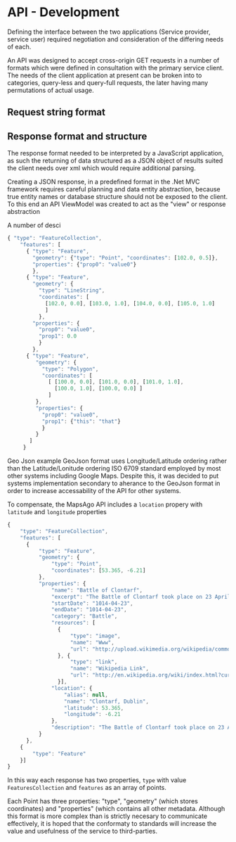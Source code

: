 API - Development
===================

Defining the interface between the two applications (Service provider, service user) required negotiation and consideration of the differing needs of each.

An API was designed to accept cross-origin GET requests in a number of formats which were defined in consultation with the primary service client. The needs of the client application at present can be broken into to categories, query-less and query-full requests, the later having many permutations of actual usage.

Request string format
------------------------



Response format and structure 
---------------------------

The response format needed to be interpreted by a JavaScript application, as such the returning of data structured as a JSON object of results suited the client needs over xml which would require additional parsing.

Creating a JSON response, in a predefined format in the .Net MVC framework requires careful planning and data entity abstraction, because true entity names or database structure should not be exposed to the client. To this end an API ViewModel was created to act as the "view" or response abstraction

A number of desci

```JavaScript 
{ "type": "FeatureCollection",
    "features": [
      { "type": "Feature",
        "geometry": {"type": "Point", "coordinates": [102.0, 0.5]},
        "properties": {"prop0": "value0"}
        },
      { "type": "Feature",
        "geometry": {
          "type": "LineString",
          "coordinates": [
            [102.0, 0.0], [103.0, 1.0], [104.0, 0.0], [105.0, 1.0]
            ]
          },
        "properties": {
          "prop0": "value0",
          "prop1": 0.0
          }
        },
      { "type": "Feature",
         "geometry": {
           "type": "Polygon",
           "coordinates": [
             [ [100.0, 0.0], [101.0, 0.0], [101.0, 1.0],
               [100.0, 1.0], [100.0, 0.0] ]
             ]
         },
         "properties": {
           "prop0": "value0",
           "prop1": {"this": "that"}
           }
         }
       ]
     }
```
Geo Json example
GeoJson format uses Longitude/Latitude ordering rather than the Latitude/Lonitude ordering ISO 6709 standard employed by most other systems including Google Maps. Despite this, it was decided to put systems implementation secondary to aherance to the GeoJson format in order to increase accessability of the API for other systems.

To compensate, the MapsAgo API includes a `location` propery with `latitude` and `longitude` properties 


```javascript
{
    "type": "FeatureCollection",
    "features": [
      {
          "type": "Feature",
          "geometry": {
              "type": "Point",
              "coordinates": [53.365, -6.21]
          },
          "properties": {
              "name": "Battle of Clontarf",
              "excerpt": "The Battle of Clontarf took place on 23 April 1014 between the forces of Brian Boru and the...",
              "startDate": "1014-04-23",
              "endDate": "1014-04-23",
              "category": "Battle",
              "resources": [
                {
                    "type": "image",
                    "name": "Www",
                    "url": "http://upload.wikimedia.org/wikipedia/commons/e/e9/Www.wesleyjohnston.com-users-ireland-maps-historical-map1014.gif"
                }, {
                    "type": "link",
                    "name": "Wikipedia Link",
                    "url": "http://en.wikipedia.org/wiki/index.html?curid=155550"
                }],
              "location": {
                  "alias": null,
                  "name": "Clontarf, Dublin",
                  "latitude": 53.365,
                  "longitude": -6.21
              },
              "description": "The Battle of Clontarf took place on 23 April 1014 between the forces of Brian Boru and the forces led by the King of Leinster, Máel Mórda mac Murchada: composed mainly of his own men, Viking mercenaries from Dublin and the Orkney Islands led by his cousin Sigtrygg."
          }
      },
    {
        "type": "Feature"
    }]
}
```

In this way each response has two properties, `type` with value `FeaturesCollection` and `features` as an array of points.

Each Point has three properties: "type", "geometry" (which stores coordinates) and "properties" (which contains all other metadata. Although this format is more complex than is strictly necesary to communicate effectively, it is hoped that the conformaty to standards will increase the value and usefulness of the service to third-parties.